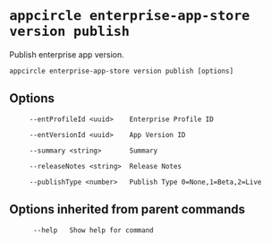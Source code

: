 # `appcircle enterprise-app-store version publish`

Publish enterprise app version.

```plaintext
appcircle enterprise-app-store version publish [options]
```

## Options

```plaintext
     --entProfileId <uuid>    Enterprise Profile ID

     --entVersionId <uuid>    App Version ID

     --summary <string>       Summary

     --releaseNotes <string>  Release Notes
     
     --publishType <number>   Publish Type 0=None,1=Beta,2=Live
```

## Options inherited from parent commands

```plaintext
      --help   Show help for command
```
